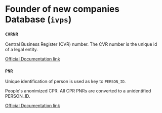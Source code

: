 # Founder of new companies Database (`ivps`)

### `CVRNR`

Central Business Register (CVR) number. The CVR number is the unique id of a legal entity.

[Official Documentation link](https://www.dst.dk/da/Statistik/dokumentation/Times/forskningsservice/cvrnr)

### `PNR`

Unique identification of person is used as key to `PERSON_ID`.

People's anonimized CPR. All CPR PNRs are converted to a unidentified PERSON_ID.

[Official Documentation link](https://www.dst.dk/da/TilSalg/Forskningsservice/Dokumentation/hoejkvalitetsvariable/folketal/pnr)
